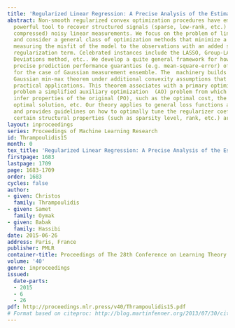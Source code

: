 ```yaml
---
title: 'Regularized Linear Regression: A Precise Analysis of the Estimation Error'
abstract: Non-smooth regularized convex optimization procedures have emerged as a
  powerful tool to recover structured signals (sparse, low-rank, etc.) from (possibly
  compressed) noisy linear measurements. We focus on the problem of linear regression
  and consider a general class of optimization methods that minimize a loss function
  measuring the misfit of the model to the observations with an added structured-inducing
  regularization term. Celebrated instances include the LASSO, Group-LASSO, Least-Absolute
  Deviations method, etc.. We develop a quite general framework for how to determine
  precise prediction performance guaranties (e.g. mean-square-error) of such methods
  for the case of Gaussian measurement ensemble. The  machinery builds upon  Gordon’s
  Gaussian min-max theorem under additional convexity assumptions that arise in many
  practical applications. This theorem associates with a primary optimization (PO)
  problem a simplified auxiliary optimization  (AO) problem from which we can tightly
  infer properties of the original (PO), such as the optimal cost, the norm of the
  optimal solution, etc. Our theory applies to general loss functions and regularization
  and provides guidelines on how to optimally tune the regularizer coefficient when
  certain structural properties (such as sparsity level, rank, etc.) are known.
layout: inproceedings
series: Proceedings of Machine Learning Research
id: Thrampoulidis15
month: 0
tex_title: 'Regularized Linear Regression: A Precise Analysis of the Estimation Error'
firstpage: 1683
lastpage: 1709
page: 1683-1709
order: 1683
cycles: false
author:
- given: Christos
  family: Thrampoulidis
- given: Samet
  family: Oymak
- given: Babak
  family: Hassibi
date: 2015-06-26
address: Paris, France
publisher: PMLR
container-title: Proceedings of The 28th Conference on Learning Theory
volume: '40'
genre: inproceedings
issued:
  date-parts:
  - 2015
  - 6
  - 26
pdf: http://proceedings.mlr.press/v40/Thrampoulidis15.pdf
# Format based on citeproc: http://blog.martinfenner.org/2013/07/30/citeproc-yaml-for-bibliographies/
---
```

